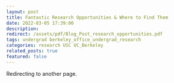 ```yaml
---
layout: post
title: Fantastic Research Opportunities & Where to Find Them
date: 2022-03-05 17:39:00
description: 
redirect: /assets/pdf/Blog_Post_research_opportunities.pdf
tags: undergrad berkeley_office_undergrad_research
categories: research USC UC_Berkeley
related_posts: true
featured: false
---
```


Redirecting to another page.
